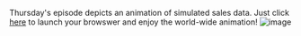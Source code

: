 Thursday's episode depicts an animation of simulated sales data. Just click [here](https://awindest.github.io/GlobularSalesVisualization/) to launch your browswer and enjoy the world-wide animation!
![image](https://user-images.githubusercontent.com/56596420/135337118-b03bc6b0-0a63-41c0-91de-539d9991ad84.png)
